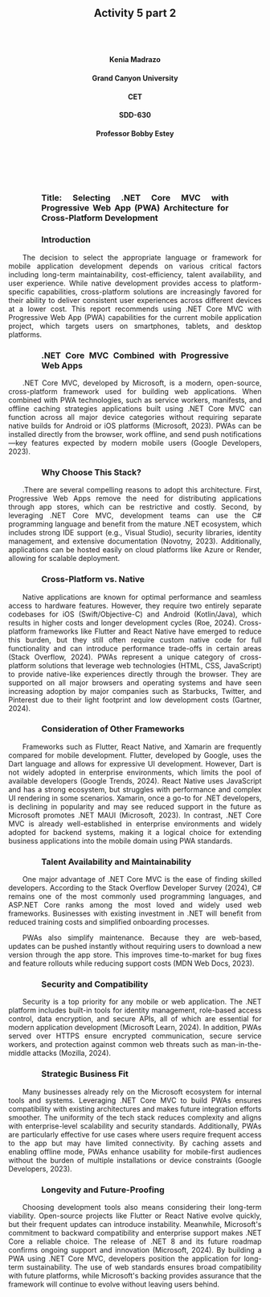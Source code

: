<br><br>
<h2 align="center">Activity 5 part 2</h2>
<br><br>

<h4 align="center">Kenia Madrazo</h4>
<h4 align="center">Grand Canyon University</h4>
<h4 align="center">CET</h4>
<h4 align="center">SDD-630</h4>                     
<h4 align="center">Professor Bobby Estey</h4>
<br><br>                  
<br><br>



<h3><p style="text-align: justify; margin-left: 4em; margin-right: 4em;">Title: Selecting .NET Core MVC with Progressive Web App (PWA) Architecture for Cross-Platform Development</h3>

<h3><p style="text-align: justify; margin-left: 4em; margin-right: 4em;">Introduction</h3>
<p style="text-align: justify;">
&emsp;&emsp;The decision to select the appropriate language or framework for mobile application development depends on various critical factors including long-term maintainability, cost-efficiency, talent availability, and user experience. While native development provides access to platform-specific capabilities, cross-platform solutions are increasingly favored for their ability to deliver consistent user experiences across different devices at a lower cost. This report recommends using .NET Core MVC with Progressive Web App (PWA) capabilities for the current mobile application project, which targets users on smartphones, tablets, and desktop platforms.
</p>


<h3><p style="text-align: justify; margin-left: 4em; margin-right: 4em;">.NET Core MVC Combined with Progressive Web Apps</h3>
<p style="text-align: justify;">
&emsp;&emsp;.NET Core MVC, developed by Microsoft, is a modern, open-source, cross-platform framework used for building web applications. When combined with PWA technologies, such as service workers, manifests, and offline caching strategies applications built using .NET Core MVC can function across all major device categories without requiring separate native builds for Android or iOS platforms (Microsoft, 2023). PWAs can be installed directly from the browser, work offline, and send push notifications—key features expected by modern mobile users (Google Developers, 2023).</p>

<h3><p style="text-align: justify; margin-left: 4em; margin-right: 4em;">Why Choose This Stack?</h3>
<p style="text-align: justify;">
&emsp;&emsp;.There are several compelling reasons to adopt this architecture. First, Progressive Web Apps remove the need for distributing applications through app stores, which can be restrictive and costly. Second, by leveraging .NET Core MVC, development teams can use the C# programming language and benefit from the mature .NET ecosystem, which includes strong IDE support (e.g., Visual Studio), security libraries, identity management, and extensive documentation (Novotny, 2023). Additionally, applications can be hosted easily on cloud platforms like Azure or Render, allowing for scalable deployment.</p>

<h3><p style="text-align: justify; margin-left: 4em; margin-right: 4em;">Cross-Platform vs. Native</h3>
<p style="text-align: justify;">
&emsp;&emsp;Native applications are known for optimal performance and seamless access to hardware features. However, they require two entirely separate codebases for iOS (Swift/Objective-C) and Android (Kotlin/Java), which results in higher costs and longer development cycles (Roe, 2024). Cross-platform frameworks like Flutter and React Native have emerged to reduce this burden, but they still often require custom native code for full functionality and can introduce performance trade-offs in certain areas (Stack Overflow, 2024).
PWAs represent a unique category of cross-platform solutions that leverage web technologies (HTML, CSS, JavaScript) to provide native-like experiences directly through the browser. They are supported on all major browsers and operating systems and have seen increasing adoption by major companies such as Starbucks, Twitter, and Pinterest due to their light footprint and low development costs (Gartner, 2024).</p>


<h3><p style="text-align: justify; margin-left: 4em; margin-right: 4em;">Consideration of Other Frameworks</h3>
<p style="text-align: justify;">
&emsp;&emsp;Frameworks such as Flutter, React Native, and Xamarin are frequently compared for mobile development. Flutter, developed by Google, uses the Dart language and allows for expressive UI development. However, Dart is not widely adopted in enterprise environments, which limits the pool of available developers (Google Trends, 2024). React Native uses JavaScript and has a strong ecosystem, but struggles with performance and complex UI rendering in some scenarios. Xamarin, once a go-to for .NET developers, is declining in popularity and may see reduced support in the future as Microsoft promotes .NET MAUI (Microsoft, 2023).
In contrast, .NET Core MVC is already well-established in enterprise environments and widely adopted for backend systems, making it a logical choice for extending business applications into the mobile domain using PWA standards.</p>



<h3><p style="text-align: justify; margin-left: 4em; margin-right: 4em;">Talent Availability and Maintainability</h3>
<p style="text-align: justify;">
&emsp;&emsp;One major advantage of .NET Core MVC is the ease of finding skilled developers. According to the Stack Overflow Developer Survey (2024), C# remains one of the most commonly used programming languages, and ASP.NET Core ranks among the most loved and widely used web frameworks. Businesses with existing investment in .NET will benefit from reduced training costs and simplified onboarding processes.

<p style="text-align: justify;">
&emsp;&emsp;PWAs also simplify maintenance. Because they are web-based, updates can be pushed instantly without requiring users to download a new version through the app store. This improves time-to-market for bug fixes and feature rollouts while reducing support costs (MDN Web Docs, 2023).</p>


<h3><p style="text-align: justify; margin-left: 4em; margin-right: 4em;">Security and Compatibility</h3>
<p style="text-align: justify;">
&emsp;&emsp;Security is a top priority for any mobile or web application. The .NET platform includes built-in tools for identity management, role-based access control, data encryption, and secure APIs, all of which are essential for modern application development (Microsoft Learn, 2024). In addition, PWAs served over HTTPS ensure encrypted communication, secure service workers, and protection against common web threats such as man-in-the-middle attacks (Mozilla, 2024).</p>

<h3><p style="text-align: justify; margin-left: 4em; margin-right: 4em;">Strategic Business Fit</h3>
<p style="text-align: justify;">
&emsp;&emsp;Many businesses already rely on the Microsoft ecosystem for internal tools and systems. Leveraging .NET Core MVC to build PWAs ensures compatibility with existing architectures and makes future integration efforts smoother. The uniformity of the tech stack reduces complexity and aligns with enterprise-level scalability and security standards.
Additionally, PWAs are particularly effective for use cases where users require frequent access to the app but may have limited connectivity. By caching assets and enabling offline mode, PWAs enhance usability for mobile-first audiences without the burden of multiple installations or device constraints (Google Developers, 2023).</p>

<h3><p style="text-align: justify; margin-left: 4em; margin-right: 4em;">Longevity and Future-Proofing</h3>
<p style="text-align: justify;">
&emsp;&emsp;Choosing development tools also means considering their long-term viability. Open-source projects like Flutter or React Native evolve quickly, but their frequent updates can introduce instability. Meanwhile, Microsoft's commitment to backward compatibility and enterprise support makes .NET Core a reliable choice. The release of .NET 8 and its future roadmap confirms ongoing support and innovation (Microsoft, 2024).
By building a PWA using .NET Core MVC, developers position the application for long-term sustainability. The use of web standards ensures broad compatibility with future platforms, while Microsoft's backing provides assurance that the framework will continue to evolve without leaving users behind.</p>


